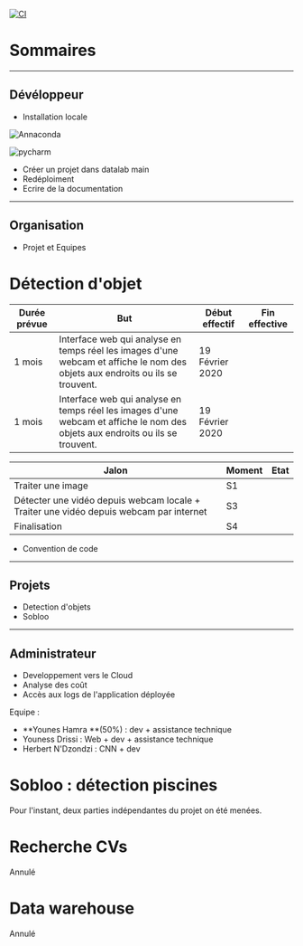[![CI](https://github.com/HerbertGourout/Repository/actions/workflows/main.yml/badge.svg)](https://github.com/HerbertGourout/Repository/actions/workflows/main.yml)


# Sommaires
***
## Dévéloppeur 
* Installation locale


![Annaconda](https://user-images.githubusercontent.com/33103596/146023657-865aaaf2-a867-4ae6-84cc-1fa9b32bcdca.png)

![pycharm](https://user-images.githubusercontent.com/33103596/146024832-04515b96-c943-4b2b-ab46-3711ec7af6e6.png)


* Créer un projet dans datalab main
* Redéploiment
* Ecrire de la documentation
*** 
## Organisation
* Projet et Equipes 
# Détection d'objet

| Durée prévue| But| Début effectif| Fin effective|
| ------ | ------ | ------ |------ |
|  1 mois |Interface web qui analyse en temps réel les images d'une webcam et affiche le nom des objets aux endroits ou ils se trouvent. | 19 Février 2020| |
|  1 mois |Interface web qui analyse en temps réel les images d'une webcam et affiche le nom des objets aux endroits ou ils se trouvent. | 19 Février 2020| |

| Jalon| Moment| Etat|
| ------ | ------ | ------ |
| Traiter une image | S1|
| Détecter une vidéo depuis webcam locale + Traiter une vidéo depuis webcam par internet | S3|
| Finalisation| S4

* Convention de code
*** 
## Projets 
* Detection d'objets 
* Sobloo 
*** 
## Administrateur 
* Developpement vers le Cloud 
* Analyse des coût 
* Accès aux logs de l'application déployée


Equipe : 

- **Younes Hamra **(50%) : dev + assistance technique
- Youness Drissi : Web + dev + assistance technique
- Herbert N'Dzondzi : CNN + dev

# Sobloo : détection piscines

Pour l'instant, deux parties indépendantes du projet on été menées.

# Recherche CVs

Annulé

# Data warehouse

Annulé
